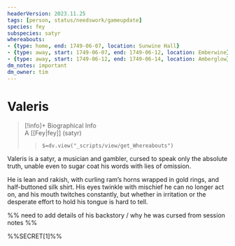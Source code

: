 ```yaml
---
headerVersion: 2023.11.25
tags: [person, status/needswork/gameupdate]
species: fey
subspecies: satyr
whereabouts:
- {type: home, end: 1749-06-07, location: Sunwine Hall}
- {type: away, start: 1749-06-07, end: 1749-06-12, location: Emberwine}
- {type: away, start: 1749-06-12, end: 1749-06-14, location: Amberglow}
dm_notes: important
dm_owner: tim
---
```

# Valeris
>[!info]+ Biographical Info  
> A [[Fey|fey]] (satyr)  
>> `$=dv.view("_scripts/view/get_Whereabouts")`

Valeris is a satyr, a musician and gambler, cursed to speak only the absolute truth, unable even to sugar coat his words with lies of omission. 

He is lean and rakish, with curling ram’s horns wrapped in gold rings, and half-buttoned silk shirt. His eyes twinkle with mischief he can no longer act on, and his mouth twitches constantly, but whether in irritation or the desperate effort to hold his tongue is hard to tell. 

%%
need to add details of his backstory / why he was cursed from session notes
%%

%%SECRET[1]%%